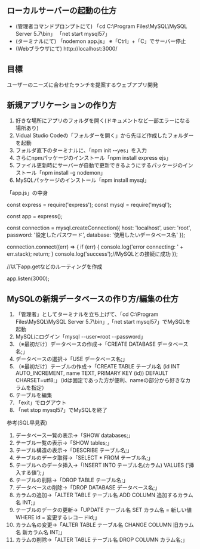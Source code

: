 ## ローカルサーバーの起動の仕方
* (管理者コマンドプロンプトにて)
「cd C:\Program Files\MySQL\MySQL Server 5.7\bin」
「net start mysql57」
* (ターミナルにて)
「nodemon app.js」
※「Ctrl」+「C」でサーバー停止
* (Webブラウザにて)
http://localhost:3000/

## 目標
ユーザーのニーズに合わせたランチを提案するウェブアプリ開発

## 新規アプリケーションの作り方
1. 好きな場所にアプリのフォルダを開く(ドキュメントなど一部エラーになる場所あり)
2. Vidual Studio Codeの「フォルダーを開く」から先ほど作成したフォルダーを起動
3. フォルダ直下のターミナルに、「npm init --yes」を入力
4. さらにnpmパッケージのインストール「npm install express ejs」
5. ファイル更新時にサーバーが自動で更新できるようにするパッケージのインストール「npm install -g nodemon」
6. MySQLパッケージのインストール「npm install mysql」

「app.js」の中身

const express = require('express');
const mysql = require('mysql');

const app = express();

const connection = mysql.createConnection({
  host: 'localhost',
  user: 'root',
  password: '設定したパスワード',
  database: '使用したいデータベース名'
});

connection.connect((err) => {
  if (err) {
    console.log('error connecting: ' + err.stack);
    return;
  }
  console.log('success');//MySQLとの接続に成功
});

//以下app.getなどのルーティングを作成

app.listen(3000);

## MySQLの新規データベースの作り方/編集の仕方
1. 「管理者」としてターミナルを立ち上げて、「cd C:\Program Files\MySQL\MySQL Server 5.7\bin」,「net start mysql57」でMySQLを起動
2. MySQLにログイン「mysql --user=root --password」
3. （※最初だけ）データベースの作成→「CREATE DATABASE データベース名;」
4. データベースの選択→「USE データベース名;」
5. （※最初だけ）テーブルの作成→「CREATE TABLE テーブル名 (id INT AUTO_INCREMENT, name TEXT, PRIMARY KEY (id)) DEFAULT CHARSET=utf8;」（idは固定であった方が便利、nameの部分から好きなカラムを指定）
6. テーブルを編集
7. 「exit」でログアウト
8. 「net stop mysql57」でMySQLを終了

参考(SQL早見表)
1. データベース一覧の表示→「SHOW databases;」
2. テーブル一覧の表示→「SHOW tables;」
3. テーブル構造の表示→「DESCRIBE テーブル名;」
4. テーブルのデータ取得→「SELECT * FROM テーブル名;」
5. テーブルへのデータ挿入→「INSERT INTO テーブル名(カラム) VALUES ('挿入する値');」
6. テーブルの削除→「DROP TABLE テーブル名;」
7. データベースの削除→「DROP DATABASE データベース名;」
8. カラムの追加→「ALTER TABLE テーブル名 ADD COLUMN 追加するカラム名 INT;」
9. テーブルのデータの更新→「UPDATE テーブル名 SET カラム名 = 新しい値 WHERE id = 変更するレコードid;」
10. カラム名の変更→「ALTER TABLE テーブル名 CHANGE COLUMN 旧カラム名 新カラム名 INT;」
11. カラムの削除→「ALTER TABLE テーブル名 DROP COLUMN カラム名;」
